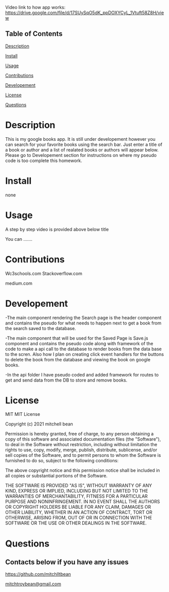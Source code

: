 Video link to how app works: https://drive.google.com/file/d/17SUySqO5dK_ppDOXYCyL_1Vtuft58Z8H/view

## Table of Contents

[Description](#Description)

[Install](#Install)

[Usage](#Usage)

[Contributions](#Contributions)

[Developement](#Developement)

[License](#License)

[Questions](#Questions)

# Description

This is my google books app. It is still under developement however you can search for your favorite books using the search bar. Just enter a title of a book or author and
a list of realated books or authors will appear below. Please go to Developement section for instructions on where my pseudo code is too complete this homework.

# Install

none

# Usage

A step by step video is provided above below title

You can .......

# Contributions

Wc3schools.com
Stackoverflow.com

medium.com

# Developement

-The main component rendering the Search page is the header component and contains the pseudo for what needs to happen next to get a book from the search saved to the database.

-The main component that will be used for the Saved Page is Save.js component and contains the pseudo code along with framework of the code to make a api call to the database to render books from the data base to the scren. Also how I plan on creating click event handlers for the buttons to delete the book from the database and viewing the book on google books.

-In the api folder I have pseudo coded and added framework for routes to get and send data from the DB to store and remove books.

# License

MIT
MIT License

Copyright (c) 2021 mitchell bean

Permission is hereby granted, free of charge, to any person obtaining a copy
of this software and associated documentation files (the "Software"), to deal
in the Software without restriction, including without limitation the rights
to use, copy, modify, merge, publish, distribute, sublicense, and/or sell
copies of the Software, and to permit persons to whom the Software is
furnished to do so, subject to the following conditions:

The above copyright notice and this permission notice shall be included in all
copies or substantial portions of the Software.

THE SOFTWARE IS PROVIDED "AS IS", WITHOUT WARRANTY OF ANY KIND, EXPRESS OR
IMPLIED, INCLUDING BUT NOT LIMITED TO THE WARRANTIES OF MERCHANTABILITY,
FITNESS FOR A PARTICULAR PURPOSE AND NONINFRINGEMENT. IN NO EVENT SHALL THE
AUTHORS OR COPYRIGHT HOLDERS BE LIABLE FOR ANY CLAIM, DAMAGES OR OTHER
LIABILITY, WHETHER IN AN ACTION OF CONTRACT, TORT OR OTHERWISE, ARISING FROM,
OUT OF OR IN CONNECTION WITH THE SOFTWARE OR THE USE OR OTHER DEALINGS IN THE
SOFTWARE.

# Questions

## Contacts below if you have any issues

https://github.com/mitchlltbean

mitchtroybean@gmail.com
